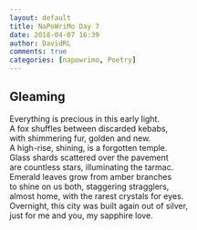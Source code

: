 ```yaml
---  
layout: default  
title: NaPoWriMo Day 7  
date: 2018-04-07 16:39  
author: DavidRL  
comments: true  
categories: [napowrimo, Poetry]
---  
```

## Gleaming  

Everything is precious in this early light.  
A fox shuffles between discarded kebabs,  
with shimmering fur, golden and new.  
A high-rise, shining, is a forgotten temple.  
Glass shards scattered over the pavement  
are countless stars, illuminating the tarmac.  
Emerald leaves grow from amber branches  
to shine on us both, staggering stragglers,  
almost home, with the rarest crystals for eyes.  
Overnight, this city was built again out of silver,  
just for me and you, my sapphire love.  

